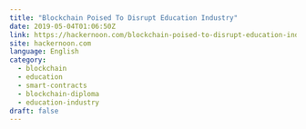 ```yaml
---
title: "Blockchain Poised To Disrupt Education Industry"
date: 2019-05-04T01:06:50Z
link: https://hackernoon.com/blockchain-poised-to-disrupt-education-industry-f41d6f415a3f?source=rss----3a8144eabfe3---4
site: hackernoon.com
language: English
category:
  - blockchain
  - education
  - smart-contracts
  - blockchain-diploma
  - education-industry
draft: false
---
```

